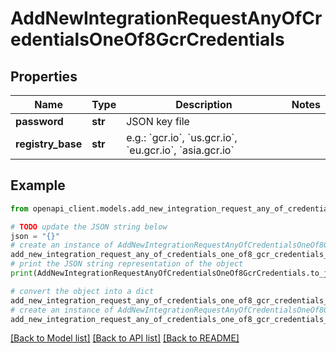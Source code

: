 # AddNewIntegrationRequestAnyOfCredentialsOneOf8GcrCredentials


## Properties

Name | Type | Description | Notes
------------ | ------------- | ------------- | -------------
**password** | **str** | JSON key file | 
**registry_base** | **str** | e.g.: &#x60;gcr.io&#x60;, &#x60;us.gcr.io&#x60;, &#x60;eu.gcr.io&#x60;, &#x60;asia.gcr.io&#x60; | 

## Example

```python
from openapi_client.models.add_new_integration_request_any_of_credentials_one_of8_gcr_credentials import AddNewIntegrationRequestAnyOfCredentialsOneOf8GcrCredentials

# TODO update the JSON string below
json = "{}"
# create an instance of AddNewIntegrationRequestAnyOfCredentialsOneOf8GcrCredentials from a JSON string
add_new_integration_request_any_of_credentials_one_of8_gcr_credentials_instance = AddNewIntegrationRequestAnyOfCredentialsOneOf8GcrCredentials.from_json(json)
# print the JSON string representation of the object
print(AddNewIntegrationRequestAnyOfCredentialsOneOf8GcrCredentials.to_json())

# convert the object into a dict
add_new_integration_request_any_of_credentials_one_of8_gcr_credentials_dict = add_new_integration_request_any_of_credentials_one_of8_gcr_credentials_instance.to_dict()
# create an instance of AddNewIntegrationRequestAnyOfCredentialsOneOf8GcrCredentials from a dict
add_new_integration_request_any_of_credentials_one_of8_gcr_credentials_from_dict = AddNewIntegrationRequestAnyOfCredentialsOneOf8GcrCredentials.from_dict(add_new_integration_request_any_of_credentials_one_of8_gcr_credentials_dict)
```
[[Back to Model list]](../README.md#documentation-for-models) [[Back to API list]](../README.md#documentation-for-api-endpoints) [[Back to README]](../README.md)


